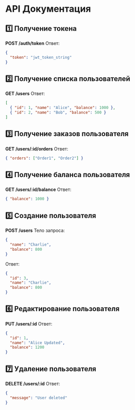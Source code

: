 # API Документация

## 1️⃣ Получение токена
**POST /auth/token**
Ответ:
```json
{
  "token": "jwt_token_string"
}
```

## 2️⃣ Получение списка пользователей
**GET /users**
Ответ:
```json
[
  { "id": 1, "name": "Alice", "balance": 1000 },
  { "id": 2, "name": "Bob", "balance": 500 }
]
```

## 3️⃣ Получение заказов пользователя
**GET /users/:id/orders**
Ответ:
```json
{ "orders": ["Order1", "Order2"] }
```

## 4️⃣ Получение баланса пользователя
**GET /users/:id/balance**
Ответ:
```json
{ "balance": 1000 }
```

## 5️⃣ Создание пользователя
**POST /users**
Тело запроса:
```json
{
  "name": "Charlie",
  "balance": 800
}
```
Ответ:
```json
{
  "id": 3,
  "name": "Charlie",
  "balance": 800
}
```

## 6️⃣ Редактирование пользователя
**PUT /users/:id**
Ответ:
```json
{
  "id": 1,
  "name": "Alice Updated",
  "balance": 1200
}
```

## 7️⃣ Удаление пользователя
**DELETE /users/:id**
Ответ:
```json
{
  "message": "User deleted"
}
```
